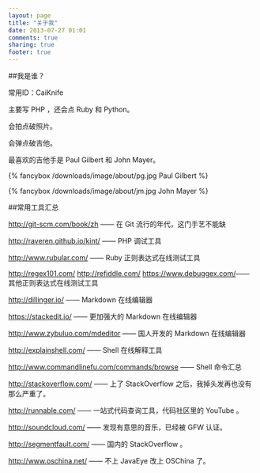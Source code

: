 ```yaml
---
layout: page
title: "关于我"
date: 2013-07-27 01:01
comments: true
sharing: true
footer: true
---
```

##我是谁？

常用ID：CaiKnife

主要写 PHP ，还会点 Ruby 和 Python。

会拍点破照片。

会弹点破吉他。

最喜欢的吉他手是 Paul Gilbert 和 John Mayer。

{% fancybox /downloads/image/about/pg.jpg Paul Gilbert %}

{% fancybox /downloads/image/about/jm.jpg John Mayer %}

##常用工具汇总

<http://git-scm.com/book/zh> —— 在 Git 流行的年代，这门手艺不能缺

<http://raveren.github.io/kint/> —— PHP 调试工具

<http://www.rubular.com/> —— Ruby 正则表达式在线测试工具

<http://regex101.com/> <http://refiddle.com/> <https://www.debuggex.com/>—— 其他正则表达式在线测试工具

<http://dillinger.io/> —— Markdown 在线编辑器

<https://stackedit.io/> —— 更加强大的 Markdown 在线编辑器

<http://www.zybuluo.com/mdeditor> —— 国人开发的 Markdown 在线编辑器

<http://explainshell.com/> —— Shell 在线解释工具

<http://www.commandlinefu.com/commands/browse> —— Shell 命令汇总

<http://stackoverflow.com/> —— 上了 StackOverflow 之后，我掉头发再也没有那么严重了。

<http://runnable.com/> —— 一站式代码查询工具，代码社区里的 YouTube 。

<http://soundcloud.com/> —— 发现有意思的音乐，已经被 GFW 认证。

<http://segmentfault.com/> —— 国内的 StackOverflow 。

<http://www.oschina.net/> —— 不上 JavaEye 改上 OSChina 了。
